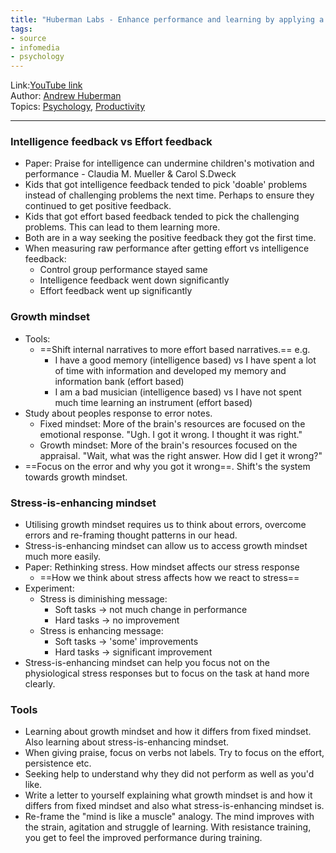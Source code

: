 ```yaml
---
title: "Huberman Labs - Enhance performance and learning by applying a growth mindset"
tags:
- source
- infomedia
- psychology
---
```

Link:[YouTube link](https://www.youtube.com/watch?v=aQDOU3hPci0)  
Author: [Andrew Huberman](Authors/Andrew%20Huberman.md)  
Topics: [Psychology](Topics/Psychology.md), [Productivity](Topics/Productivity.md)  

---

### Intelligence feedback vs Effort feedback
- Paper: Praise for intelligence can undermine children's motivation and performance -
Claudia M. Mueller & Carol S.Dweck  
- Kids that got intelligence feedback tended to pick 'doable' problems instead of challenging
problems the next time. Perhaps to ensure they continued to get positive feedback.  
- Kids that got effort based feedback tended to pick the challenging problems. This can lead to them
learning more.  
- Both are in a way seeking the positive feedback they got the first time.  
- When measuring raw performance after getting effort vs intelligence feedback:  
    - Control group performance stayed same  
    - Intelligence feedback went down significantly  
    - Effort feedback went up significantly  

### Growth mindset
- Tools:  
    - ==Shift internal narratives to more effort based narratives.== e.g.
        - I have a good memory (intelligence based) vs I have spent a lot of time with information
and developed my memory and information bank (effort based)
        - I am a bad musician (intelligence based) vs I have not spent much time learning an
instrument (effort based)
- Study about peoples response to error notes.
    - Fixed mindset: More of the brain's resources are focused on the emotional response. "Ugh. I
got it wrong. I thought it was right."
    - Growth mindset: More of the brain's resources focused on the appraisal. "Wait, what was the
right answer. How did I get it wrong?"
- ==Focus on the error and why you got it wrong==. Shift's the system towards growth mindset.

### Stress-is-enhancing mindset
- Utilising growth mindset requires us to think about errors, overcome errors and re-framing thought
patterns in our head.  
- Stress-is-enhancing mindset can allow us to access growth mindset much more easily.  
- Paper: Rethinking stress. How mindset affects our stress response
    - ==How we think about stress affects how we react to stress==
- Experiment:
    - Stress is diminishing message:
        - Soft tasks -> not much change in performance
        - Hard tasks -> no improvement
    - Stress is enhancing message:
        - Soft tasks -> 'some' improvements
        - Hard tasks -> significant improvement
- Stress-is-enhancing mindset can help you focus not on the physiological stress responses but to
focus on the task at hand more clearly.

### Tools
- Learning about growth mindset and how it differs from fixed mindset. Also learning about
stress-is-enhancing mindset.
- When giving praise, focus on verbs not labels. Try to focus on the effort, persistence etc.
- Seeking help to understand why they did not perform as well as you'd like.
- Write a letter to yourself explaining what growth mindset is and how it differs from fixed mindset
and also what stress-is-enhancing mindset is.
- Re-frame the "mind is like a muscle" analogy. The mind improves with the strain, agitation and
struggle of learning. With resistance training, you get to feel the improved performance during
training.
